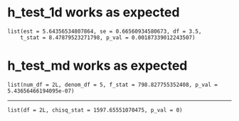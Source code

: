 # h_test_1d works as expected

    list(est = 5.64356534807864, se = 0.66560934580673, df = 3.5, 
        t_stat = 8.47879523271798, p_val = 0.00187339012243507)

# h_test_md works as expected

    list(num_df = 2L, denom_df = 5, f_stat = 798.827755352408, p_val = 5.43656466194095e-07)

---

    list(df = 2L, chisq_stat = 1597.65551070475, p_val = 0)

